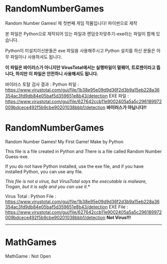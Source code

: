 # RandomNumberGames
Random Number Games! 제 첫번째 게임 작품입니다! 파이썬으로 제작

본 파일은 Python으로 제작되어 있는 파일과
랜덤숫자맞추기-exe라는 파일이 함께 있습니다.

Python이 미설치이신분들은 exe 파일을 사용해주시고 Python 설치를 하신 분들은 아무 파일이나 사용하셔도 됩니다.

**이 파일은 바이러스가 아니지만 VirusTotal에서는 실행파일이 멀웨어, 트로젠이라고 뜹니다, 하지만 이 파일은 안전하니 사용해셔도 됩니다.**

바이러스 토탈 검사 결과 : 
Python 파일 : https://www.virustotal.com/gui/file/1b38e95e09d9d36f2d3b9a15eb228a36354ac3fd9db84e05baf5d359651e8b43/detection
EXE 파일 : https://www.virustotal.com/gui/file/627642ccb11e9002405a5a5c296189972009bdcece492f5b9cbe90201038bbb1/detection **바이러스가 아닙니다!!**

# RandomNumberGames
Random Number Games! My First Game! Make by Python

This file is a file created in Python and
There is a file called Random Number Guess-exe.

If you do not have Python installed, use the exe file, and if you have installed Python, you can use any file.

*This file is not a virus, but VirusTotal says the executable is malware, Trogan, but it is safe and you can use it.**

Virus Total : 
Python File : https://www.virustotal.com/gui/file/1b38e95e09d9d36f2d3b9a15eb228a36354ac3fd9db84e05baf5d359651e8b43/detection
EXE File : https://www.virustotal.com/gui/file/627642ccb11e9002405a5a5c296189972009bdcece492f5b9cbe90201038bbb1/detection **Not Virus!!!**

-------------------------------------------------------------------------------------------------------------------------------------------------------------------

# MathGames
MathGame : Not Open
